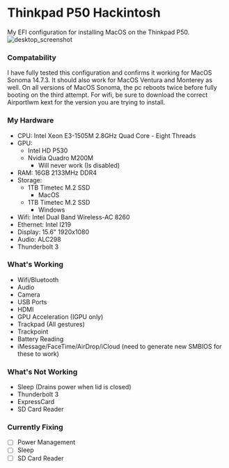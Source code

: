 # Thinkpad P50 Hackintosh
My EFI configuration for installing MacOS on the Thinkpad P50.
![desktop_screenshot](https://raw.githubusercontent.com/TwilightHacker/P50-hackintosh/dc3bde7dcf1461c139cf28f01a0bf7a2e848db6c/screenshot.png)

### Compatability
I have fully tested this configuration and confirms it working for MacOS Sonoma 14.7.3. It should also work for MacOS Ventura and Monterey as well. On all versions of MacOS Sonoma, the pc reboots twice before fully booting on the third attempt. For wifi, be sure to download the correct Airportlwm kext for the version you are trying to install.

### My Hardware
- CPU: Intel Xeon E3-1505M 2.8GHz Quad Core - Eight Threads
- GPU:
  * Intel HD P530
  * Nvidia Quadro M200M
    * Will never work (Is disabled)
- RAM: 16GB 2133MHz DDR4
- Storage:
  * 1TB Timetec M.2 SSD
    * MacOS
  * 1TB Timetec M.2 SSD
    * Windows 
- Wifi: Intel Dual Band Wireless-AC 8260
- Ethernet: Intel I219
- Display: 15.6" 1920x1080
- Audio: ALC298
- Thunderbolt 3

### What's Working
- Wifi/Bluetooth
- Audio
- Camera
- USB Ports
- HDMI
- GPU Acceleration (IGPU only)
- Trackpad (All gestures)
- Trackpoint
- Battery Reading
- iMessage/FaceTime/AirDrop/iCloud (need to generate new SMBIOS for these to work)

### What's Not Working
- Sleep (Drains power when lid is closed)
- Thunderbolt 3
- ExpressCard
- SD Card Reader

### Currently Fixing
- [ ] Power Management
- [ ] Sleep
- [ ] SD Card Reader
